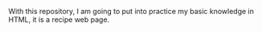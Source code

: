 With this repository, I am going to put into practice my basic knowledge in HTML, it is a recipe web page.